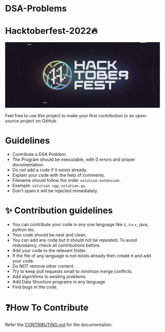 # DSA-Problems

# Hacktoberfest-2022🔥

![Hacktoberfest](images/Logo.jpg)

Feel free to use this project to make your first contribution to an open-source project on GitHub.

# Guidelines

- Contribute a DSA Problem.
- The Program should be executable, with 0 errors and proper documentation.
- Do not add a code if it exists already.
- Explain your code with the help of comments.
- Filename should follow the order `solution.extension`.
- Example:   `solution.cpp`, `solution.py`.
- Don't spam it will be rejected immediately.

# ✨ Contribution guidelines
- You can contribute your code in any one language like c, c++, java, python etc.
- Your code should be neat and clean.
- You can add any code but it should not be repeated. To avoid redundancy, check all contributions before.
- Add your code to the relevant folder.
- If the file of any language is not exists already then create it and add your code.
- Do NOT remove other content.
- Try to keep pull requests small to minimize merge conflicts.
- Add algorithms to existing problems
- Add Data Structure programs in any language
- Find bugs in the code.

# ❓How To Contribute
Refer the [CONTRIBUTING.md](CONTRIBUTING.md) for the documentation.
